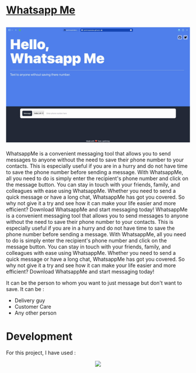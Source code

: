 # [Whatsapp Me](https://jyotirmoydotdev.github.io/whatsappme/)

![](pic/banner.jpg)
---
WhatsappMe is a convenient messaging tool that allows you to send messages to anyone without the need to save their phone number to your contacts. This is especially useful if you are in a hurry and do not have time to save the phone number before sending a message. With WhatsappMe, all you need to do is simply enter the recipient's phone number and click on the message button. You can stay in touch with your friends, family, and colleagues with ease using WhatsappMe. Whether you need to send a quick message or have a long chat, WhatsappMe has got you covered. So why not give it a try and see how it can make your life easier and more efficient? Download WhatsappMe and start messaging today!
WhatsappMe is a convenient messaging tool that allows you to send messages to anyone without the need to save their phone number to your contacts. This is especially useful if you are in a hurry and do not have time to save the phone number before sending a message. With WhatsappMe, all you need to do is simply enter the recipient's phone number and click on the message button. You can stay in touch with your friends, family, and colleagues with ease using WhatsappMe. Whether you need to send a quick message or have a long chat, WhatsappMe has got you covered. So why not give it a try and see how it can make your life easier and more efficient? Download WhatsappMe and start messaging today!

It can be the person to whom you want to just message but don't want to save.
It can be :
- Delivery guy
- Customer Care
- Any other person

# Development
For this project, I have used :
<p align="center">

  <img src="https://skillicons.dev/icons?i=html,javascript,css,tailwind"/>
</p>
